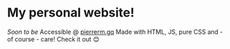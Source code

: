 # My personal website!

_Soon to be_ Accessible @ [pierrerm.gq](pierrerm.gq)
Made with HTML, JS, pure CSS and - of course - care! Check it out :blush:
